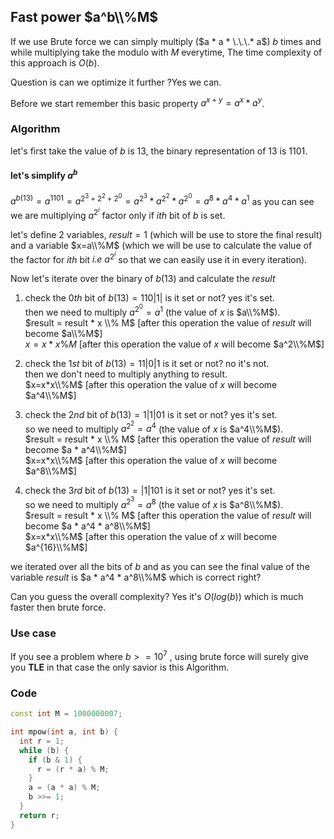 ## Fast power $a^b\\%M$
If we use Brute force we can simply multiply ($a * a * \.\.\.* a$) $b$ times and while multiplying take the modulo with $M$ everytime, The time complexity of this approach is $O(b)$.

Question is can we optimize it further ?Yes we can.

Before we start remember this basic property $a^{x+y}=a^x*a^y$.
### Algorithm
let's first take the value of $b$ is $13$, the binary representation of $13$ is $1101$.
#### let's simplify $a^b$
$a^{b(13)}=a^{1101}=a^{2^{3}+2^{2}+2^{0}}=a^{2^3}*a^{2^2}*a^{2^0}=a^{8}*a^{4}*a^{1}$
 as you can see we are multiplying $a^{2^i}$ factor only if $ith$ bit of $b$ is set.


let's define $2$ variables, $result=1$ (which will be use to store the final result) and a variable $x=a\\%M$ (which we will be use to calculate the value of the factor for $ith$ bit $i.e\ a^{2^i}$ so that we can easily use it in every iteration).

Now let's iterate over the binary of $b(13)$ and calculate the $result$

 

 1. check the $0th$ bit of $b(13)=110|1|$ is it set or not? yes it's set.<br /> then we need to multiply $a^{2^0}=a^1$ (the value of $x$ is $a\\%M$).<br />
 $result = result * x \\% M$ [after this operation the value of $result$ will become $a\\%M$]<br />
 $x=x*x\%M$ [after this operation the value of $x$ will become $a^2\\%M$]
 
 2. check the $1st$ bit of $b(13)=11|0|1$ is it set or not? no it's not.<br /> then we don't need to multiply anything to result.<br />
 $x=x*x\\%M$ [after this operation the value of $x$ will become $a^4\\%M$]

 3. check the $2nd$ bit of $b(13)=1|1|01$ is it set or not? yes it's set.<br /> so we need to multiply $a^{2^2}=a^4$ (the value of $x$ is
    $a^4\\%M$).<br />
    $result = result * x \\% M$ [after this operation the value of $result$ will become $a * a^4\\%M$]<br />
    $x=x*x\\%M$ [after this operation the value of $x$ will become $a^8\\%M$]

 4. check the $3rd$ bit of $b(13)=|1|101$ is it set or not? yes it's set.<br /> so we need to multiply $a^{2^3}=a^8$ (the value of $x$ is
    $a^8\\%M$).<br />
    $result = result * x \\% M$ [after this operation the value of $result$ will become $a * a^4 * a^8\\%M$]<br />
    $x=x*x\\%M$ [after this operation the value of $x$ will become $a^{16}\\%M$]

we iterated over all the bits of $b$ and as you can see the final value of the variable $result$ is $a * a^4 * a^8\\%M$ which is correct right?

Can you guess the overall complexity? Yes it's $O(log(b))$ which is much faster then brute force.

### Use case
If you see a problem where $b >= 10^7$ , using brute force will surely give you **TLE** in that case the only savior is this Algorithm.

### Code

```cpp
const int M = 1000000007;

int mpow(int a, int b) {
  int r = 1;
  while (b) {
    if (b & 1) {
      r = (r * a) % M;
    }
    a = (a * a) % M;
    b >>= 1;
  }
  return r;
}
```

